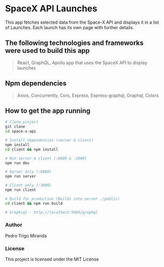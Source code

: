 # SpaceX API Launches

This app fetches selected data from the Space-X API and displays it in a list of Launches. Each launch has its own page with further details.

## The following technologies and frameworks were used to build this app

> React, GraphQL, Apollo app that uses the SpaceX API to display launches

## Npm dependencies

> Axios, Concurrently, Cors, Express, Express-graphql, Graphql, Colors

## How to get the app running

```bash
# Clone project
git clone
cd space-x-api

# Install dependencies (server & client)
npm install
cd client && npm install

# Run server & client (:8080 & :3000)
npm run dev

# Server only (:8080)
npm run server

# Client only (:3000)
npm run client

# Build for production (Builds into server ./public)
cd client && npm run build

# Graphiql - http://localhost:5000/graphql
```

### Author

Pedro Trigo Miranda

### License

This project is licensed under the MIT License
